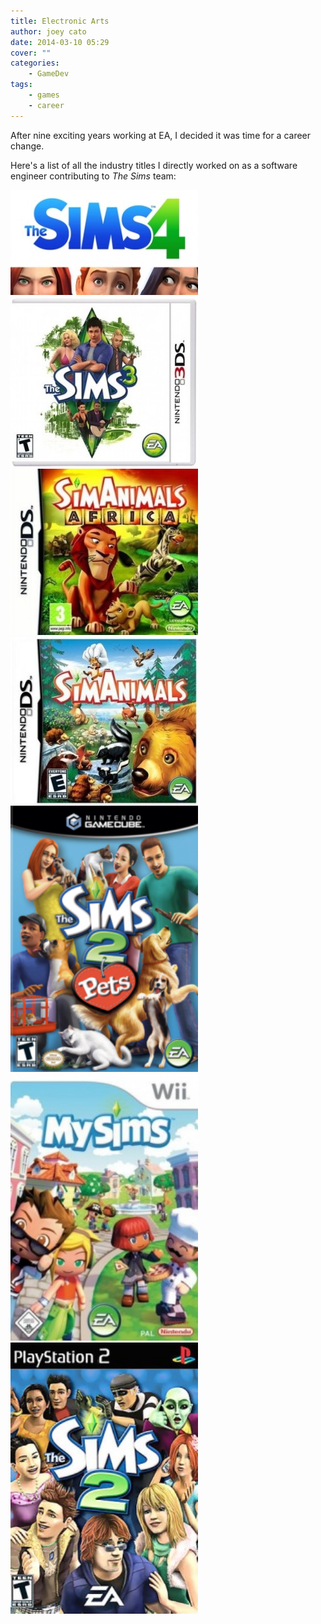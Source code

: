 ```yaml
---
title: Electronic Arts
author: joey cato
date: 2014-03-10 05:29
cover: ""
categories:
    - GameDev
tags:
    - games
    - career
---
```


After nine exciting years working at EA, I decided it was time for a career change.

Here's a list of all the industry titles I directly worked on as a software engineer contributing to _The Sims_ team:

<img src="sims4_logo-300x168.jpg" style="width: 300px;"/>

<img src="thesims3_3ds-300x272.jpg" style="width: 300px;"/>

<img src="simanimals_ds_africa-300x266.jpg" style="width: 300px;"/>

<img src="simanimals_ds-300x267.jpg" style="width: 300px;"/>

<img src="thesims2console_pets-211x300.png" style="width: 300px;"/>

<img src="mysims_wii_pal-211x300.jpg" style="width: 300px;"/>

<img src="thesims2console-207x300.jpg" style="width: 300px;"/>
